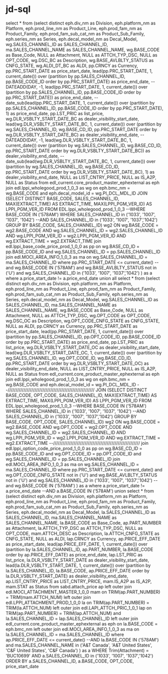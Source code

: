 # jd-sql
select *  from  (select distinct eph.div_nm as Division,    eph.platform_nm as Platform,    eph.prod_line_nm as Product_Line,    eph.prod_fam_nm as Product_Family,    eph.prod_fam_sub_cat_nm as Product_Sub_Family,    eph.series_nm as Series,    eph.decal_model_nm as Decal_Model,    wg.SALES_CHANNEL_ID as SALES_CHANNEL_ID,    ma.SALES_CHANNEL_NAME as SALES_CHANNEL_NAME,    wg.BASE_CODE as Base_Code,    NULL as Attachment,    NULL as ATTCH_TYP_DSC,    NULL as OPT_CODE,     wg.DSC_BC as Description,    wg.BASE_AVLBLTY_STATUS as CNFG_STATE,    wg.ALDI_DT_BC as ALDI,    pp.CRNCY as Currency,    pp.PRC_START_DATE as price_start_date,    lead(pp.PRC_START_DATE, 1, current_date()) over (partition by pp.SALES_CHANNEL_ID, pp.BASE_CODE_ID order by pp.PRC_START_DATE) as price_end_date,    --DATEADD(DAY, -1, lead(pp.PRC_START_DATE, 1, current_date()) over (partition by pp.SALES_CHANNEL_ID, pp.BASE_CODE_ID order by pp.PRC_START_DATE)) as price_end_date,    --date_sub(lead(pp.PRC_START_DATE, 1, current_date()) over (partition by pp.SALES_CHANNEL_ID, pp.BASE_CODE_ID order by pp.PRC_START_DATE), 1) as price_end_date,    pp.LST_PRIC as list_price,    wg.DLR_VSBLTY_START_DATE_BC as dealer_visibility_start_date,    lead(wg.DLR_VSBLTY_START_DATE_BC, 1, current_date()) over (partition by wg.SALES_CHANNEL_ID, wg.BASE_CD_ID, pp.PRC_START_DATE order by wg.DLR_VSBLTY_START_DATE_BC) as dealer_visibility_end_date,    --DATEADD(DAY, -1, lead(wg.DLR_VSBLTY_START_DATE_BC, 1, current_date()) over (partition by wg.SALES_CHANNEL_ID, wg.BASE_CD_ID, pp.PRC_START_DATE order by wg.DLR_VSBLTY_START_DATE_BC)) as dealer_visibility_end_date,    --date_sub(lead(wg.DLR_VSBLTY_START_DATE_BC, 1, current_date()) over (partition by wg.SALES_CHANNEL_ID, wg.BASE_CD_ID, pp.PRC_START_DATE order by wg.DLR_VSBLTY_START_DATE_BC), 1) as dealer_visibility_end_date,    NULL as LIST_CNTRY_PRICE,    NULL as IS_A2P,    NULL as Status  from edl_current.core_product_master_ephexternal as eph  join edl.lppi_wholegood_prod_1_0_3 as wg  on eph.bmc_nm = wg.BASE_CODE  and eph.decal_model_id = wg.PI_DCL_MDL_ID JOIN (SELECT DISTINCT     BASE_CODE,     SALES_CHANNEL_ID,     MAX(EXTRACT_TIME) AS EXTRACT_TIME,     MAX(LPPI_PGM_VER_ID) AS LPPI_PGM_VER_ID     FROM EDL.lppi_wholegood_prod_1_0_3     --WHERE BASE_CODE IN ('578AM')     WHERE SALES_CHANNEL_ID in ('1033', '1007', '1037', '1042')     --AND SALES_CHANNEL_ID in ('1033', '1007', '1037','1042')     GROUP BY BASE_CODE, SALES_CHANNEL_ID) wg2   ON wg.BASE_CODE = wg2.BASE_CODE   AND wg.SALES_CHANNEL_ID = wg2.SALES_CHANNEL_ID   AND wg.LPPI_PGM_VER_ID = wg2.LPPI_PGM_VER_ID   AND wg.EXTRACT_TIME = wg2.EXTRACT_TIME join edl.lppi_base_code_price_prod_1_0_0 as pp  on wg.BASE_CD_ID = pp.BASE_CODE_ID  and wg.SALES_CHANNEL_ID = pp.SALES_CHANNEL_ID  join edl.MOCI_AREA_INFO_1_0_3 as ma  on wg.SALES_CHANNEL_ID = ma.SALES_CHANNEL_ID  where pp.PRC_START_DATE &lt;= current_date()  --and wg.BASE_CODE IN ('578AM') and wg.BASE_AVLBLTY_STATUS not in ('U')  and wg.SALES_CHANNEL_ID in ('1033', '1007', '1037','1042')  ) as a  where a.price_start_date != a.price_end_date  union all  select *   from  (select distinct eph.div_nm as Division,    eph.platform_nm as Platform,    eph.prod_line_nm as Product_Line,    eph.prod_fam_nm as Product_Family,    eph.prod_fam_sub_cat_nm as Product_Sub_Family,    eph.series_nm as Series,    eph.decal_model_nm as Decal_Model,    wg.SALES_CHANNEL_ID as SALES_CHANNEL_ID,    ma.SALES_CHANNEL_NAME as SALES_CHANNEL_NAME,    wg.BASE_CODE as Base_Code,    NULL as Attachment,    NULL as ATTCH_TYP_DSC,    wg.OPT_CODE as OPT_CODE,      wg.DSC_OC as Description,    wg.OPT_CODE_CNFG_STATE as CNFG_STATE,    NULL as ALDI,    pp.CRNCY as Currency,    pp.PRC_START_DATE as price_start_date,    lead(pp.PRC_START_DATE, 1, current_date()) over (partition by pp.SALES_CHANNEL_ID, pp.OPT_CODE_ID, pp.BASE_CODE_ID order by pp.PRC_START_DATE) as price_end_date,    pp.LST_PRIC as list_price,    wg.DLR_VSBLTY_START_DATE_OC as dealer_visibility_start_date,    lead(wg.DLR_VSBLTY_START_DATE_OC, 1, current_date()) over (partition by wg.SALES_CHANNEL_ID, wg.OPT_CODE_ID, wg.BASE_CD_ID, pp.PRC_START_DATE order by wg.DLR_VSBLTY_START_DATE_OC) as dealer_visibility_end_date,    NULL as LIST_CNTRY_PRICE,    NULL as IS_A2P,    NULL as Status  from edl_current.core_product_master_ephexternal as eph  join edl.lppi_wholegood_prod_1_0_3 as wg  on eph.bmc_nm = wg.BASE_CODE  and eph.decal_model_id = wg.PI_DCL_MDL_ID    --/////////////////////////////////////////////////////// JOIN (SELECT DISTINCT     BASE_CODE,     OPT_CODE,     SALES_CHANNEL_ID,     MAX(EXTRACT_TIME) AS EXTRACT_TIME,     MAX(LPPI_PGM_VER_ID) AS LPPI_PGM_VER_ID     FROM EDL.lppi_wholegood_prod_1_0_3     --WHERE BASE_CODE IN ('578AM')     WHERE SALES_CHANNEL_ID in ('1033', '1007', '1037', '1042')     --AND SALES_CHANNEL_ID in ('1033', '1007', '1037','1042')     GROUP BY BASE_CODE, OPT_CODE, SALES_CHANNEL_ID) wg2   ON wg.BASE_CODE = wg2.BASE_CODE   AND wg.OPT_CODE = wg2.OPT_CODE   AND wg.SALES_CHANNEL_ID = wg2.SALES_CHANNEL_ID   AND wg.LPPI_PGM_VER_ID = wg2.LPPI_PGM_VER_ID   AND wg.EXTRACT_TIME = wg2.EXTRACT_TIME  --/////////////////////////////////////////////////////// join edl.lppi_option_code_price_prod_1_0_0 as pp  on wg.BASE_CD_ID = pp.BASE_CODE_ID  and wg.OPT_CODE_ID = pp.OPT_CODE_ID and wg.SALES_CHANNEL_ID = pp.SALES_CHANNEL_ID  join edl.MOCI_AREA_INFO_1_0_3 as ma  on wg.SALES_CHANNEL_ID = ma.SALES_CHANNEL_ID   where pp.PRC_START_DATE &lt;= current_date()  and wg.OPT_CODE_CNFG_STATE not in ('U')  and wg.BASE_AVLBLTY_STATUS not in ('U')  and wg.SALES_CHANNEL_ID in ('1033', '1007', '1037','1042')  --and wg.BASE_CODE IN ('578AM') ) as a  where a.price_start_date != a.price_end_date  --AND a.BASE_CODE IN ('578AM') union  select *  from   (select distinct    eph.div_nm as Division,  eph.platform_nm as Platform,  eph.prod_line_nm as Product_Line,  eph.prod_fam_nm as Product_Family, eph.prod_fam_sub_cat_nm as Product_Sub_Family,  eph.series_nm as Series,  eph.decal_model_nm as Decal_Model,  la.SALES_CHANNEL_ID as SALES_CHANNEL_ID,  ma.SALES_CHANNEL_NAME as SALES_CHANNEL_NAME,  la.BASE_CODE as Base_Code,  ap.PART_NUMBER as Attachment,  la.ATTCH_TYP_DSC as ATTCH_TYP_DSC,  NULL as OPT_CODE,   mam.ATTCH_DESC as Description,   la.ATTCH_CNFG_STATE as CNFG_STATE,  NULL as ALDI,  lap.CRNCY as Currency,  ap.PRICE_EFF_DATE as price_start_date,  lead(ap.PRICE_EFF_DATE, 1, current_date()) over (partition by la.SALES_CHANNEL_ID, ap.PART_NUMBER, la.BASE_CODE order by ap.PRICE_EFF_DATE) as price_end_date,  lap.LST_PRIC as list_price,  la.DLR_VSBLTY_START_DATE as dealer_visibility_start_date,  lead(la.DLR_VSBLTY_START_DATE, 1, current_date()) over (partition by la.SALES_CHANNEL_ID, la.BASE_CODE, ap.PRICE_EFF_DATE order by la.DLR_VSBLTY_START_DATE) as dealer_visibility_end_date,  ap.LIST_CNTRY_PRICE as LIST_CNTRY_PRICE,  mam.IS_A2P as IS_A2P,  mam.STAT as Status  from sabd.attach_price ap  left outer join edl.MOCI_ATTACHMENT_MASTER_1_0_0 mam  on TRIM(ap.PART_NUMBER) = TRIM(mam.ATTCH_NUM)  left outer join edl.LPPI_ATTACHMENT_PROD_1_0_0 la  on TRIM(ap.PART_NUMBER) = TRIM(la.ATTCH_NUM)  left outer join edl.LAPI_ATTCH_PRIC_1_0_1 lap  on TRIM(ap.PART_NUMBER) = TRIM(lap.ATTCH_NUM)  and la.SALES_CHANNEL_ID = lap.SALES_CHANNEL_ID  left outer join edl_current.core_product_master_ephexternal as eph  on la.BASE_CODE = eph.bmc_nm  left outer join edl.MOCI_AREA_INFO_1_0_3 as ma  on la.SALES_CHANNEL_ID = ma.SALES_CHANNEL_ID  where ap.PRICE_EFF_DATE &lt;= current_date()  --AND la.BASE_CODE IN ('578AM') and ma.SALES_CHANNEL_NAME in ('A&amp;T Canada', 'A&amp;T United States', 'C&amp;F United States', 'C&amp;F Canada')  ) as a WHERE Trim(Attachment) = 'BUC10699'   AND a.SALES_CHANNEL_ID in ('1033', '1007', '1037','1042')    ORDER BY a.SALES_CHANNEL_ID,  a.BASE_CODE, OPT_CODE, price_start_date
